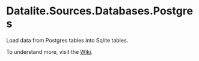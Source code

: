# Datalite.Sources.Databases.Postgres

Load data from Postgres tables into Sqlite tables.

To understand more, visit the [Wiki](https://github.com/cpwood/Datalite/wiki/%E2%9E%A7-Sources.Databases.Postgres).